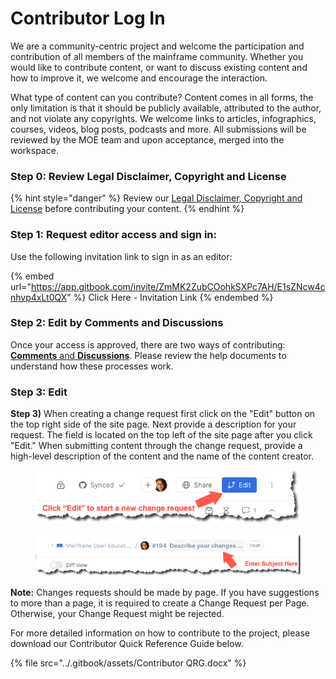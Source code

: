# Contributor Log In

We are a community-centric project and welcome the participation and contribution of all members of the mainframe community. Whether you would like to contribute content, or want to discuss existing content and how to improve it, we welcome and encourage the interaction.&#x20;

What type of content can you contribute? Content comes in all forms, the only limitation is that it should be publicly available, attributed to the author, and not violate any copyrights. We welcome links to articles, infographics, courses, videos, blog posts, podcasts and more. All submissions will be reviewed by the MOE team and upon acceptance, merged into the workspace.&#x20;



### Step 0: Review Legal Disclaimer, Copyright and License

{% hint style="danger" %}
Review our [Legal Disclaimer, Copyright and License](../learn-or-contribute-to-moe/legal-disclaimer-copyright-and-license.md) before contributing your content.
{% endhint %}



### Step 1: **R**equest editor access and sign in:

Use the following invitation link to sign in as an editor:

{% embed url="https://app.gitbook.com/invite/ZmMK2ZubCOohkSXPc7AH/E1sZNcw4cnhvp4xLt0QX" %}
Click Here - Invitation Link
{% endembed %}

### Step 2: Edit by Comments and Discussions

Once your access is approved, there are two ways of contributing: [**Comments** and **Discussions**](https://docs.gitbook.com/collaboration/comments-discussion). Please review the help documents to understand how these processes work.&#x20;

### Step 3: Edit&#x20;

**Step 3)** When creating a change request first click on the "Edit" button on the top right side of the site page. Next provide a description for your request. The field is located on the top left of the site page after you click "Edit." When submitting content through the change request, provide a high-level description of the content and the name of the content creator.&#x20;

<figure><img src="../.gitbook/assets/Click Edit to Start.png" alt="Screenshot showing the Edit button to start a change request"><figcaption></figcaption></figure>

<figure><img src="../.gitbook/assets/Enter Subject Here.png" alt="Screenshot of the field used to describe a new change request"><figcaption></figcaption></figure>

**Note:** Changes requests should be made by page. If you have suggestions to more than a page, it is required to create a Change Request per Page. Otherwise, your Change Request might be rejected.

For more detailed information on how to contribute to the project, please download our Contributor Quick Reference Guide below.

{% file src="../.gitbook/assets/Contributor QRG.docx" %}
